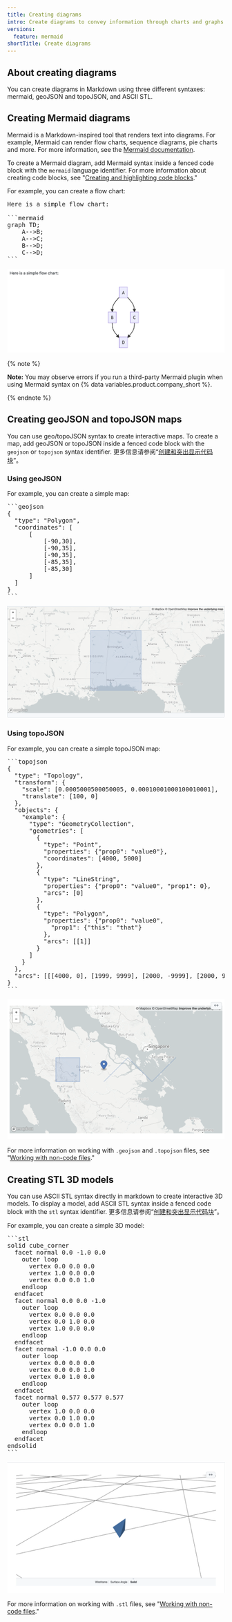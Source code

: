```yaml
---
title: Creating diagrams
intro: Create diagrams to convey information through charts and graphs
versions:
  feature: mermaid
shortTitle: Create diagrams
---
```


## About creating diagrams

You can create diagrams in Markdown using three different syntaxes: mermaid, geoJSON and topoJSON, and ASCII STL.

## Creating Mermaid diagrams

Mermaid is a Markdown-inspired tool that renders text into diagrams. For example, Mermaid can render flow charts, sequence diagrams, pie charts and more. For more information, see the [Mermaid documentation](https://mermaid-js.github.io/mermaid/#/).

To create a Mermaid diagram, add Mermaid syntax inside a fenced code block with the `mermaid` language identifier. For more information about creating code blocks, see "[Creating and highlighting code blocks](/get-started/writing-on-github/working-with-advanced-formatting/creating-and-highlighting-code-blocks)."

For example, you can create a flow chart:

<pre>
Here is a simple flow chart:

```mermaid
graph TD;
    A-->B;
    A-->C;
    B-->D;
    C-->D;
```
</pre>

![Rendered Mermaid flow chart](/assets/images/help/writing/mermaid-flow-chart.png)

{% note %}

**Note:** You may observe errors if you run a third-party Mermaid plugin when using Mermaid syntax on {% data variables.product.company_short %}.

{% endnote %}

## Creating geoJSON and topoJSON maps

You can use geo/topoJSON syntax to create interactive maps. To create a map, add geoJSON or topoJSON inside a fenced code block with the `geojson` or `topojson` syntax identifier. 更多信息请参阅“[创建和突出显示代码块](/get-started/writing-on-github/working-with-advanced-formatting/creating-and-highlighting-code-blocks)”。

### Using geoJSON

For example, you can create a simple map:

<pre>
```geojson
{
  "type": "Polygon",
  "coordinates": [
      [
          [-90,30],
          [-90,35],
          [-90,35],
          [-85,35],
          [-85,30]
      ]
  ]
}
```
</pre>

![Rendered map](/assets/images/help/writing/fenced-geojson-rendered-map.png)

### Using topoJSON

For example, you can create a simple topoJSON map:

<pre>
```topojson
{
  "type": "Topology",
  "transform": {
    "scale": [0.0005000500050005, 0.00010001000100010001],
    "translate": [100, 0]
  },
  "objects": {
    "example": {
      "type": "GeometryCollection",
      "geometries": [
        {
          "type": "Point",
          "properties": {"prop0": "value0"},
          "coordinates": [4000, 5000]
        },
        {
          "type": "LineString",
          "properties": {"prop0": "value0", "prop1": 0},
          "arcs": [0]
        },
        {
          "type": "Polygon",
          "properties": {"prop0": "value0",
            "prop1": {"this": "that"}
          },
          "arcs": [[1]]
        }
      ]
    }
  },
  "arcs": [[[4000, 0], [1999, 9999], [2000, -9999], [2000, 9999]],[[0, 0], [0, 9999], [2000, 0], [0, -9999], [-2000, 0]]]
}
```
</pre>

![Rendered topojson map](/assets/images/help/writing/fenced-topojson-rendered-map.png)

For more information on working with `.geojson` and `.topojson` files, see "[Working with non-code files](/repositories/working-with-files/using-files/working-with-non-code-files#mapping-geojson-files-on-github)."


## Creating STL 3D models

You can use ASCII STL syntax directly in markdown to create interactive 3D models. To display a model, add ASCII STL syntax inside a fenced code block with the `stl` syntax identifier. 更多信息请参阅“[创建和突出显示代码块](/get-started/writing-on-github/working-with-advanced-formatting/creating-and-highlighting-code-blocks)”。

For example, you can create a simple 3D model:

<pre>
```stl
solid cube_corner
  facet normal 0.0 -1.0 0.0
    outer loop
      vertex 0.0 0.0 0.0
      vertex 1.0 0.0 0.0
      vertex 0.0 0.0 1.0
    endloop
  endfacet
  facet normal 0.0 0.0 -1.0
    outer loop
      vertex 0.0 0.0 0.0
      vertex 0.0 1.0 0.0
      vertex 1.0 0.0 0.0
    endloop
  endfacet
  facet normal -1.0 0.0 0.0
    outer loop
      vertex 0.0 0.0 0.0
      vertex 0.0 0.0 1.0
      vertex 0.0 1.0 0.0
    endloop
  endfacet
  facet normal 0.577 0.577 0.577
    outer loop
      vertex 1.0 0.0 0.0
      vertex 0.0 1.0 0.0
      vertex 0.0 0.0 1.0
    endloop
  endfacet
endsolid
```
</pre>

![Rendered 3D model](/assets/images/help/writing/fenced-stl-rendered-object.png)

For more information on working with `.stl` files, see "[Working with non-code files](/repositories/working-with-files/using-files/working-with-non-code-files#3d-file-viewer)."

